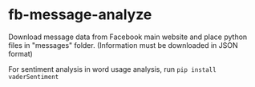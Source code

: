 # fb-message-analyze

Download message data from Facebook main website and place python files in "messages" folder.
(Information must be downloaded in JSON format)

For sentiment analysis in word usage analysis, run
`pip install vaderSentiment`
